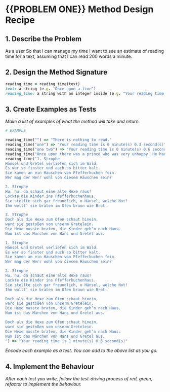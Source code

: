 # {{PROBLEM ONE}} Method Design Recipe

## 1. Describe the Problem

As a user
So that I can manage my time
I want to see an estimate of reading time for a text, assuming that I can read 200 words a minute.

## 2. Design the Method Signature

``` ruby
reading_time = reading_time(text)
text: a string (e.g. "Once upon a time")
reading_time: a string with an integer inside (e.g. "Your reading time is #{integer1} minute(s) #{integer2} second(s)")

```

## 3. Create Examples as Tests

_Make a list of examples of what the method will take and return._

```ruby
# EXAMPLE

reading_time("") => "There is nothing to read."
reading_time("one") => "Your reading time is 0 minute(s) 0.3 second(s)"
reading_time("one two") => "Your reading time is 0 minute(s) 0.6 second(s)"
reading_time("Once upon there was a prince who was very unhappy. He had not slept in days.") => "Your reading time is 0 minute(s) 4.8 second(s)"
reading_time("1. Strophe
Hänsel und Gretel verliefen sich im Wald.
Es war so finster und auch so bitter kalt.
Sie kamen an ein Häuschen von Pfefferkuchen fein.
Wer mag der Herr wohl von diesem Häuschen sein?

2. Strophe 
Hu, hu, da schaut eine alte Hexe raus!
Lockte die Kinder ins Pfefferkuchenhaus.
Sie stellte sich gar freundlich, o Hänsel, welche Not!
Ihn wollt’ sie braten im Ofen braun wie Brot.

3. Strophe
Doch als die Hexe zum Ofen schaut hinein,
ward sie gestoßen von unserm Gretelein.
Die Hexe musste braten, die Kinder geh’n nach Haus.
Nun ist das Märchen von Hans und Gretel aus.

1. Strophe
Hänsel und Gretel verliefen sich im Wald.
Es war so finster und auch so bitter kalt.
Sie kamen an ein Häuschen von Pfefferkuchen fein.
Wer mag der Herr wohl von diesem Häuschen sein?

2. Strophe
Hu, hu, da schaut eine alte Hexe raus!
Lockte die Kinder ins Pfefferkuchenhaus.
Sie stellte sich gar freundlich, o Hänsel, welche Not!
Ihn wollt’ sie braten im Ofen braun wie Brot.

Doch als die Hexe zum Ofen schaut hinein,
ward sie gestoßen von unserm Gretelein.
Die Hexe musste braten, die Kinder geh’n nach Haus.
Nun ist das Märchen von Hans und Gretel aus.

Doch als die Hexe zum Ofen schaut hinein,
ward sie gestoßen von unserm Gretelein.
Die Hexe musste braten, die Kinder geh’n nach Haus.
Nun ist das Märchen von Hans und Gretel aus.
") => "Your reading time is 1 minute(s) 0.6 second(s)"
```

_Encode each example as a test. You can add to the above list as you go._

## 4. Implement the Behaviour

_After each test you write, follow the test-driving process of red, green, refactor to implement the behaviour._
